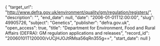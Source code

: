 {
  "target_url": "http://www.defra.gov.uk/environment/quality/gm/regulation/registers/", 
  "description": "", 
  "end_date": null, 
  "date": "2006-01-01T12:00:00", 
  "slug": 49905726, 
  "subject": "Genetics", 
  "publisher": "defra.gov.uk", 
  "open_access": true, 
  "title": "Department for Environment, Food and Rural Affairs (DEFRA): GM regulation applications and releases", 
  "record_id": "20060101T120000/vUCjHJOJtRMsa56qRn355g==", 
  "start_date": null
}

